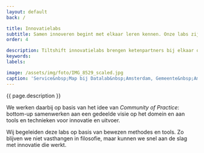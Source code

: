 ```yaml
---
layout: default
back: /

title: Innovatielabs
subtitle: Samen innoveren begint met elkaar leren kennen. Onze labs zijn samenwerkplaatsen voor innovatie.
order: 4

description: Tiltshift innovatielabs brengen ketenpartners bij elkaar om samen te werken aan oplossingen voor gedeelde problemen en voor geïntegreerde dienstverlening.
keywords: 
labels: 

image: /assets/img/foto/IMG_8529_scaled.jpg
caption: 'Service&nbsp;Map bij Datalab&nbsp;Amsterdam, Gemeente&nbsp;Amsterdam'
---
```

{{ page.description }}

We werken daarbij op basis van het idee van *Community of Practice*: bottom-up samenwerken aan een gedeelde visie op het domein en aan tools en technieken voor innovatie en uitvoer.

Wij begeleiden deze labs op basis van bewezen methodes en tools. Zo blijven we niet vasthangen in filosofie, maar kunnen we snel aan de slag met innovatie die werkt.
